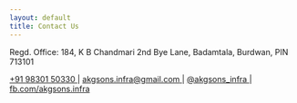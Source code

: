 ```yaml
---
layout: default
title: Contact Us
---
```


Regd. Office: 184, K B Chandmari 2nd Bye Lane, Badamtala, Burdwan, PIN 713101

[ +91 98301 50330 ]( tel:+919830150330 ) \|
[ akgsons.infra@gmail.com ]( mailto:akgsons.infra@gmail.com ) \|
[ @akgsons_infra ]( https://www.twitter.com/akgsons_infra ) \|
[ fb.com/akgsons.infra ]( https://www.facebook.com/akgsons.infra )




